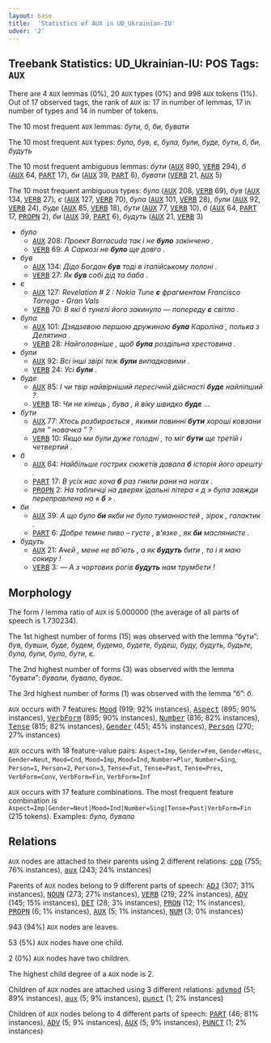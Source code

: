 ```yaml
---
layout: base
title:  'Statistics of AUX in UD_Ukrainian-IU'
udver: '2'
---
```


## Treebank Statistics: UD_Ukrainian-IU: POS Tags: `AUX`

There are 4 `AUX` lemmas (0%), 20 `AUX` types (0%) and 998 `AUX` tokens (1%).
Out of 17 observed tags, the rank of `AUX` is: 17 in number of lemmas, 17 in number of types and 14 in number of tokens.

The 10 most frequent `AUX` lemmas: <em>бути, б, би, бувати</em>

The 10 most frequent `AUX` types:  <em>було, був, є, була, були, буде, бути, б, би, будуть</em>

The 10 most frequent ambiguous lemmas: <em>бути</em> (<tt><a href="uk_iu-pos-AUX.html">AUX</a></tt> 890, <tt><a href="uk_iu-pos-VERB.html">VERB</a></tt> 294), <em>б</em> (<tt><a href="uk_iu-pos-AUX.html">AUX</a></tt> 64, <tt><a href="uk_iu-pos-PART.html">PART</a></tt> 17), <em>би</em> (<tt><a href="uk_iu-pos-AUX.html">AUX</a></tt> 39, <tt><a href="uk_iu-pos-PART.html">PART</a></tt> 6), <em>бувати</em> (<tt><a href="uk_iu-pos-VERB.html">VERB</a></tt> 21, <tt><a href="uk_iu-pos-AUX.html">AUX</a></tt> 5)

The 10 most frequent ambiguous types:  <em>було</em> (<tt><a href="uk_iu-pos-AUX.html">AUX</a></tt> 208, <tt><a href="uk_iu-pos-VERB.html">VERB</a></tt> 69), <em>був</em> (<tt><a href="uk_iu-pos-AUX.html">AUX</a></tt> 134, <tt><a href="uk_iu-pos-VERB.html">VERB</a></tt> 27), <em>є</em> (<tt><a href="uk_iu-pos-AUX.html">AUX</a></tt> 127, <tt><a href="uk_iu-pos-VERB.html">VERB</a></tt> 70), <em>була</em> (<tt><a href="uk_iu-pos-AUX.html">AUX</a></tt> 101, <tt><a href="uk_iu-pos-VERB.html">VERB</a></tt> 28), <em>були</em> (<tt><a href="uk_iu-pos-AUX.html">AUX</a></tt> 92, <tt><a href="uk_iu-pos-VERB.html">VERB</a></tt> 24), <em>буде</em> (<tt><a href="uk_iu-pos-AUX.html">AUX</a></tt> 85, <tt><a href="uk_iu-pos-VERB.html">VERB</a></tt> 18), <em>бути</em> (<tt><a href="uk_iu-pos-AUX.html">AUX</a></tt> 77, <tt><a href="uk_iu-pos-VERB.html">VERB</a></tt> 10), <em>б</em> (<tt><a href="uk_iu-pos-AUX.html">AUX</a></tt> 64, <tt><a href="uk_iu-pos-PART.html">PART</a></tt> 17, <tt><a href="uk_iu-pos-PROPN.html">PROPN</a></tt> 2), <em>би</em> (<tt><a href="uk_iu-pos-AUX.html">AUX</a></tt> 39, <tt><a href="uk_iu-pos-PART.html">PART</a></tt> 6), <em>будуть</em> (<tt><a href="uk_iu-pos-AUX.html">AUX</a></tt> 21, <tt><a href="uk_iu-pos-VERB.html">VERB</a></tt> 3)


* <em>було</em>
  * <tt><a href="uk_iu-pos-AUX.html">AUX</a></tt> 208: <em>Проект Barracuda так і не <b>було</b> закінчено .</em>
  * <tt><a href="uk_iu-pos-VERB.html">VERB</a></tt> 69: <em>А Саркозі не <b>було</b> ще довго .</em>
* <em>був</em>
  * <tt><a href="uk_iu-pos-AUX.html">AUX</a></tt> 134: <em>Дідо Богдан <b>був</b> тоді в італійському полоні .</em>
  * <tt><a href="uk_iu-pos-VERB.html">VERB</a></tt> 27: <em>Як <b>був</b> собі дід та баба .</em>
* <em>є</em>
  * <tt><a href="uk_iu-pos-AUX.html">AUX</a></tt> 127: <em>Revelation # 2 : Nokia Tune <b>є</b> фрагментом Francisco Tárrega - Gran Vals</em>
  * <tt><a href="uk_iu-pos-VERB.html">VERB</a></tt> 70: <em>В які б тунелі його закинуло — попереду <b>є</b> світло .</em>
* <em>була</em>
  * <tt><a href="uk_iu-pos-AUX.html">AUX</a></tt> 101: <em>Дзядзевою першою дружиною <b>була</b> Кароліна , полька з Делятина .</em>
  * <tt><a href="uk_iu-pos-VERB.html">VERB</a></tt> 28: <em>Найголовніше , щоб <b>була</b> роздільна хрестовина .</em>
* <em>були</em>
  * <tt><a href="uk_iu-pos-AUX.html">AUX</a></tt> 92: <em>Всі інші звірі теж <b>були</b> випадковими .</em>
  * <tt><a href="uk_iu-pos-VERB.html">VERB</a></tt> 24: <em>Усі <b>були</b> .</em>
* <em>буде</em>
  * <tt><a href="uk_iu-pos-AUX.html">AUX</a></tt> 85: <em>І чи твір найвірніший пересічній дійсності <b>буде</b> найліпший ?</em>
  * <tt><a href="uk_iu-pos-VERB.html">VERB</a></tt> 18: <em>Чи не кінець , бува , й віку швидко <b>буде</b> ...</em>
* <em>бути</em>
  * <tt><a href="uk_iu-pos-AUX.html">AUX</a></tt> 77: <em>Хтось розбирається , якими повинні <b>бути</b> хороші ковзани для ” новачка ” ?</em>
  * <tt><a href="uk_iu-pos-VERB.html">VERB</a></tt> 10: <em>Якщо ми були дуже голодні , то міг <b>бути</b> ще третій і четвертий .</em>
* <em>б</em>
  * <tt><a href="uk_iu-pos-AUX.html">AUX</a></tt> 64: <em>Найбільше гострих сюжетів давала <b>б</b> історія його арешту .</em>
  * <tt><a href="uk_iu-pos-PART.html">PART</a></tt> 17: <em>В усіх нас хоча <b>б</b> раз гнили рани на ногах .</em>
  * <tt><a href="uk_iu-pos-PROPN.html">PROPN</a></tt> 2: <em>На табличці на дверях їдальні літера « д » була завжди переправлена на « <b>б</b> » .</em>
* <em>би</em>
  * <tt><a href="uk_iu-pos-AUX.html">AUX</a></tt> 39: <em>А що було <b>би</b> якби не було туманностей , зірок , галактик .</em>
  * <tt><a href="uk_iu-pos-PART.html">PART</a></tt> 6: <em>Добре темне пиво – густе , в'язке , як <b>би</b> маслянисте .</em>
* <em>будуть</em>
  * <tt><a href="uk_iu-pos-AUX.html">AUX</a></tt> 21: <em>Ачей , мене не вб’ють , а як <b>будуть</b> бити , то і я маю сокиру !</em>
  * <tt><a href="uk_iu-pos-VERB.html">VERB</a></tt> 3: <em>— А з чортових рогів <b>будуть</b> нам трумбети !</em>

## Morphology

The form / lemma ratio of `AUX` is 5.000000 (the average of all parts of speech is 1.730234).

The 1st highest number of forms (15) was observed with the lemma “бути”: <em>був, бувши, буде, будем, будемо, будете, будеш, буду, будуть, будьте, була, були, було, бути, є</em>.

The 2nd highest number of forms (3) was observed with the lemma “бувати”: <em>бували, бувало, буває</em>.

The 3rd highest number of forms (1) was observed with the lemma “б”: <em>б</em>.

`AUX` occurs with 7 features: <tt><a href="uk_iu-feat-Mood.html">Mood</a></tt> (919; 92% instances), <tt><a href="uk_iu-feat-Aspect.html">Aspect</a></tt> (895; 90% instances), <tt><a href="uk_iu-feat-VerbForm.html">VerbForm</a></tt> (895; 90% instances), <tt><a href="uk_iu-feat-Number.html">Number</a></tt> (816; 82% instances), <tt><a href="uk_iu-feat-Tense.html">Tense</a></tt> (815; 82% instances), <tt><a href="uk_iu-feat-Gender.html">Gender</a></tt> (451; 45% instances), <tt><a href="uk_iu-feat-Person.html">Person</a></tt> (270; 27% instances)

`AUX` occurs with 18 feature-value pairs: `Aspect=Imp`, `Gender=Fem`, `Gender=Masc`, `Gender=Neut`, `Mood=Cnd`, `Mood=Imp`, `Mood=Ind`, `Number=Plur`, `Number=Sing`, `Person=1`, `Person=2`, `Person=3`, `Tense=Fut`, `Tense=Past`, `Tense=Pres`, `VerbForm=Conv`, `VerbForm=Fin`, `VerbForm=Inf`

`AUX` occurs with 17 feature combinations.
The most frequent feature combination is `Aspect=Imp|Gender=Neut|Mood=Ind|Number=Sing|Tense=Past|VerbForm=Fin` (215 tokens).
Examples: <em>було, бувало</em>


## Relations

`AUX` nodes are attached to their parents using 2 different relations: <tt><a href="uk_iu-dep-cop.html">cop</a></tt> (755; 76% instances), <tt><a href="uk_iu-dep-aux.html">aux</a></tt> (243; 24% instances)

Parents of `AUX` nodes belong to 9 different parts of speech: <tt><a href="uk_iu-pos-ADJ.html">ADJ</a></tt> (307; 31% instances), <tt><a href="uk_iu-pos-NOUN.html">NOUN</a></tt> (273; 27% instances), <tt><a href="uk_iu-pos-VERB.html">VERB</a></tt> (219; 22% instances), <tt><a href="uk_iu-pos-ADV.html">ADV</a></tt> (145; 15% instances), <tt><a href="uk_iu-pos-DET.html">DET</a></tt> (28; 3% instances), <tt><a href="uk_iu-pos-PRON.html">PRON</a></tt> (12; 1% instances), <tt><a href="uk_iu-pos-PROPN.html">PROPN</a></tt> (6; 1% instances), <tt><a href="uk_iu-pos-AUX.html">AUX</a></tt> (5; 1% instances), <tt><a href="uk_iu-pos-NUM.html">NUM</a></tt> (3; 0% instances)

943 (94%) `AUX` nodes are leaves.

53 (5%) `AUX` nodes have one child.

2 (0%) `AUX` nodes have two children.

The highest child degree of a `AUX` node is 2.

Children of `AUX` nodes are attached using 3 different relations: <tt><a href="uk_iu-dep-advmod.html">advmod</a></tt> (51; 89% instances), <tt><a href="uk_iu-dep-aux.html">aux</a></tt> (5; 9% instances), <tt><a href="uk_iu-dep-punct.html">punct</a></tt> (1; 2% instances)

Children of `AUX` nodes belong to 4 different parts of speech: <tt><a href="uk_iu-pos-PART.html">PART</a></tt> (46; 81% instances), <tt><a href="uk_iu-pos-ADV.html">ADV</a></tt> (5; 9% instances), <tt><a href="uk_iu-pos-AUX.html">AUX</a></tt> (5; 9% instances), <tt><a href="uk_iu-pos-PUNCT.html">PUNCT</a></tt> (1; 2% instances)

